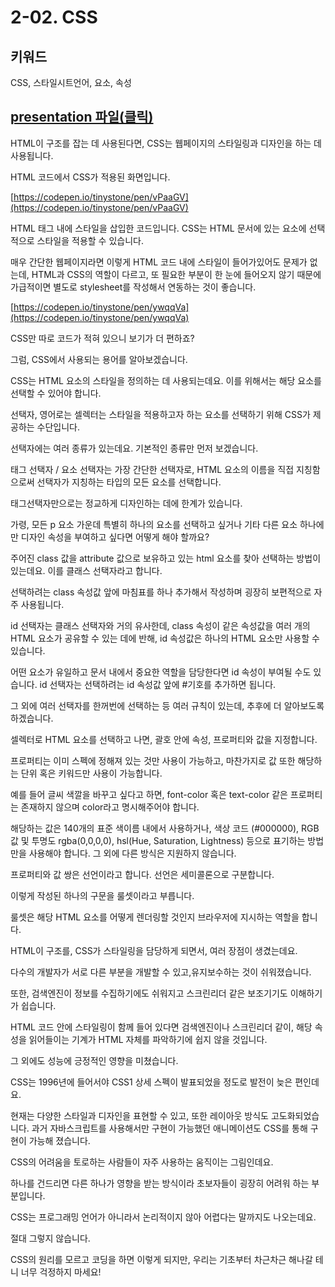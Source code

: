 # 2-02. CSS

## 키워드

CSS, 스타일시트언어, 요소, 속성

## [presentation 파일(클릭)](./presentation/ch02-03.pdf)

HTML이 구조를 잡는 데 사용된다면, CSS는 웹페이지의 스타일링과 디자인을 하는 데 사용됩니다.

HTML 코드에서 CSS가 적용된 화면입니다.

[https://codepen.io/tinystone/pen/vPaaGV](https://codepen.io/tinystone/pen/vPaaGV)

HTML 태그 내에 스타일을 삽입한 코드입니다. CSS는 HTML 문서에 있는 요소에 선택적으로 스타일을 적용할 수 있습니다.

매우 간단한 웹페이지라면 이렇게 HTML 코드 내에 스타일이 들어가있어도 문제가 없는데,
HTML과 CSS의 역할이 다르고,
또 필요한 부분이 한 눈에 들어오지 않기 때문에 가급적이면 별도로 stylesheet를 작성해서 연동하는 것이 좋습니다.

[https://codepen.io/tinystone/pen/ywqqVa](https://codepen.io/tinystone/pen/ywqqVa)

CSS만 따로 코드가 적혀 있으니 보기가 더 편하죠?

그럼, CSS에서 사용되는 용어를 알아보겠습니다.

CSS는 HTML 요소의 스타일을 정의하는 데 사용되는데요. 이를 위해서는 해당 요소를 선택할 수 있어야 합니다.

선택자, 영어로는 셀렉터는 스타일을 적용하고자 하는 요소를 선택하기 위해 CSS가 제공하는 수단입니다.

선택자에는 여러 종류가 있는데요. 기본적인 종류만 먼저 보겠습니다.

태그 선택자 / 요소 선택자는 가장 간단한 선택자로, HTML 요소의 이름을 직접 지칭함으로써 선택자가 지칭하는 타입의 모든 요소를 선택합니다.

태그선택자만으로는 정교하게 디자인하는 데에 한계가 있습니다.

가령, 모든 p 요소 가운데 특별히 하나의 요소를 선택하고 싶거나 기타 다른 요소 하나에만 디자인 속성을 부여하고 싶다면 어떻게 해야 할까요?

주어진 class 값을 attribute 값으로 보유하고 있는 html 요소를 찾아 선택하는 방법이 있는데요. 이를 클래스 선택자라고 합니다.

선택하려는 class 속성값 앞에 마침표를 하나 추가해서 작성하며 굉장히 보편적으로 자주 사용됩니다.

id 선택자는 클래스 선택자와 거의 유사한데, class 속성이 같은 속성값을 여러 개의 HTML 요소가 공유할 수 있는 데에 반해, id 속성값은 하나의 HTML 요소만 사용할 수 있습니다.

어떤 요소가 유일하고 문서 내에서 중요한 역할을 담당한다면 id 속성이 부여될 수도 있습니다. id 선택자는 선택하려는 id 속성값 앞에 #기호를 추가하면 됩니다.

그 외에 여러 선택자를 한꺼번에 선택하는 등 여러 규칙이 있는데, 추후에 더 알아보도록 하겠습니다.

셀렉터로 HTML 요소를 선택하고 나면, 괄호 안에 속성, 프로퍼티와 값을 지정합니다.

프로퍼티는 이미 스펙에 정해져 있는 것만 사용이 가능하고, 마찬가지로 값 또한 해당하는 단위 혹은 키워드만 사용이 가능합니다.

예를 들어 글씨 색깔을 바꾸고 싶다고 하면,
font-color 혹은 text-color 같은 프로퍼티는 존재하지 않으며 color라고 명시해주어야 합니다.

해당하는 값은 140개의 표준 색이름 내에서 사용하거나,
색상 코드 (#000000), RGB값 및 투명도 rgba(0,0,0,0), hsl(Hue, Saturation, Lightness) 등으로 표기하는 방법만을 사용해야 합니다. 그 외에 다른 방식은 지원하지 않습니다.

프로퍼티와 값 쌍은 선언이라고 합니다. 선언은 세미콜론으로 구분합니다.

이렇게 작성된 하나의 구문을 룰셋이라고 부릅니다.

룰셋은 해당 HTML 요소를 어떻게 렌더링할 것인지 브라우저에 지시하는 역할을 합니다.

HTML이 구조를,
CSS가 스타일링을 담당하게 되면서, 여러 장점이 생겼는데요.

다수의 개발자가 서로 다른 부분을 개발할 수 있고,유지보수하는 것이 쉬워졌습니다.

또한, 검색엔진이 정보를 수집하기에도 쉬워지고
스크린리더 같은 보조기기도 이해하기가 쉽습니다.

HTML 코드 안에 스타일링이 함께 들어 있다면 검색엔진이나 스크린리더 같이, 해당 속성을 읽어들이는 기계가 HTML 자체를 파악하기에 쉽지 않을 것입니다.

그 외에도 성능에 긍정적인 영향을 미쳤습니다.

CSS는 1996년에 들어서야 CSS1 상세 스펙이 발표되었을 정도로 발전이 늦은 편인데요.

현재는 다양한 스타일과 디자인을 표현할 수 있고, 또한 레이아웃 방식도 고도화되었습니다. 과거 자바스크립트를 사용해서만 구현이 가능했던 애니메이션도 CSS를 통해 구현이 가능해 졌습니다.

CSS의 어려움을 토로하는 사람들이 자주 사용하는 움직이는 그림인데요.

하나를 건드리면 다른 하나가 영향을 받는 방식이라 초보자들이 굉장히 어려워 하는 부분입니다.

CSS는 프로그래밍 언어가 아니라서 논리적이지 않아 어렵다는 말까지도 나오는데요.

절대 그렇지 않습니다.

CSS의 원리를 모르고 코딩을 하면 이렇게 되지만, 우리는 기초부터 차근차근 해나갈 테니 너무 걱정하지 마세요!
